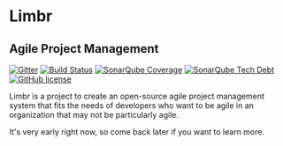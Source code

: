 # Limbr
## Agile Project Management

[![Gitter](https://img.shields.io/gitter/room/limbr-management/limbr.svg)](https://gitter.im/limbr-management/limbr)
[![Build Status](https://travis-ci.org/limbr-management/limbr.svg?branch=master)](https://travis-ci.org/limbr-management/limbr)
[![SonarQube Coverage](https://img.shields.io/sonar/http/cloud.kulshanconcepts.com:9000/management.limbr:limbr:master/coverage.svg)](http://cloud.kulshanconcepts.com:9000/dashboard/index/management.limbr:limbr:master)
[![SonarQube Tech Debt](https://img.shields.io/sonar/http/cloud.kulshanconcepts.com:9000/management.limbr:limbr:master/tech_debt.svg)](http://cloud.kulshanconcepts.com:9000/dashboard/index/management.limbr:limbr:master)
[![GitHub license](https://img.shields.io/badge/license-GPLv2-blue.svg)](https://raw.githubusercontent.com/limbr-management/limbr/master/LICENSE)

Limbr is a project to create an open-source agile project management system that fits the needs of developers who want to be agile in an organization that may not be particularly agile.

It's very early right now, so come back later if you want to learn more.
